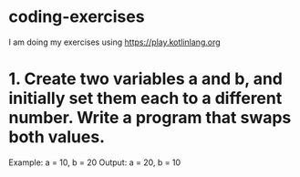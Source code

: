 # coding-exercises

I am doing my exercises using https://play.kotlinlang.org

# 1. Create two variables a and b, and initially set them each to a different number. Write a program that swaps both values.
Example: a = 10, b = 20
Output: a = 20, b = 10
